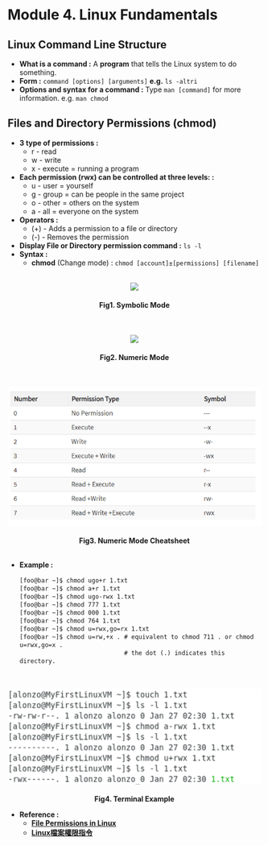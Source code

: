 # Module **4.**  Linux Fundamentals

## Linux Command Line Structure
  * __What is a command :__ A __program__ that tells the Linux system to do something.
  * __Form :__ `command [options] [arguments]` __e.g.__ `ls -altri`
  * __Options and syntax for a command :__ Type `man [command]` for more information. e.g. `man chmod`
  
## Files and Directory Permissions (chmod)
  * __3 type of permissions :__
    * r - read
    * w - write
    * x - execute = running a program
  * __Each permission (rwx) can be controlled at three levels:  :__
    * u - user = yourself
    * g - group = can be people in the same project
    * o - other = others on the system
    * a - all = everyone on the system
  * __Operators :__
    * (+) - Adds a permission to a file or directory
    * (-) - Removes the permission
  * __Display File or Directory permission command :__ `ls -l`
  * __Syntax :__ 
    * __chmod__ (Change mode) : `chmod [account]±[permissions] [filename]`<br></br>
  
<div align=center>

<img src="https://www.guru99.com/images/permission(1).png"/><br></br>
<b>Fig1. Symbolic Mode</b><br></br><br></br>
<img src="https://www.guru99.com/images/FilePermissions(1).png"/><br></br>
<b>Fig2. Numeric Mode</b><br></br><br></br>
<img src="https://github.com/alonzo3569/Linux/blob/master/Img/M4_File_permission_numeric_cheatsheet.PNG"/><br></br>
<b>Fig3. Numeric Mode Cheatsheet</b><br></br>

</div>

  * __Example :__
    ```console
    [foo@bar ~]$ chmod ugo+r 1.txt
    [foo@bar ~]$ chmod a+r 1.txt
    [foo@bar ~]$ chmod ugo-rwx 1.txt
    [foo@bar ~]$ chmod 777 1.txt
    [foo@bar ~]$ chmod 000 1.txt
    [foo@bar ~]$ chmod 764 1.txt
    [foo@bar ~]$ chmod u=rwx,go=rx 1.txt
    [foo@bar ~]$ chmod u=rw,+x . # equivalent to chmod 711 . or chmod u=rwx,go=x . 
                                 # the dot (.) indicates this directory.
    ```
    
<div align=center>

<br></br>
<img src="https://github.com/alonzo3569/Linux/blob/master/Img/M4_File_permission.PNG"/><br></br>
<b>Fig4. Terminal Example</b>

</div>

  * __Reference :__
    * [__File Permissions in Linux__][0]
    * [__Linux檔案權限指令__][1]
    
[0]: https://www.guru99.com/file-permissions.html
[1]: https://ithelp.ithome.com.tw/articles/10202579
